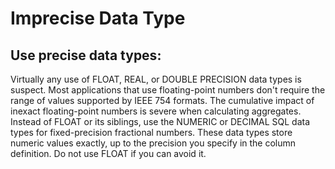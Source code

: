 # Imprecise Data Type

## Use precise data types:   
Virtually any use of FLOAT, REAL, or DOUBLE PRECISION data types is suspect.
Most applications that use floating-point numbers don't require the range of
values supported by IEEE 754 formats. The cumulative impact of inexact 
floating-point numbers is severe when calculating aggregates.
Instead of FLOAT or its siblings, use the NUMERIC or DECIMAL SQL data types
for fixed-precision fractional numbers. These data types store numeric values
exactly, up to the precision you specify in the column definition.
Do not use FLOAT if you can avoid it.